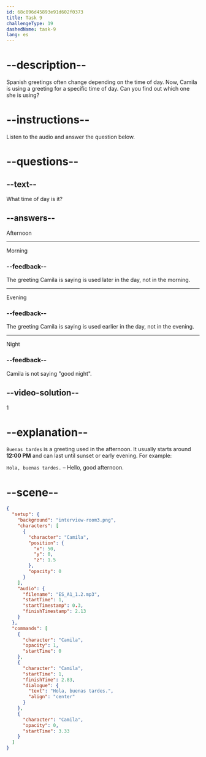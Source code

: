 ```yaml
---
id: 68c896d45893e91d602f0373
title: Task 9
challengeType: 19
dashedName: task-9
lang: es
---
```

<!-- (Audio) Camila: Hola, buenas tardes -->

# --description--

Spanish greetings often change depending on the time of day. Now, Camila is using a greeting for a specific time of day. Can you find out which one she is using?

# --instructions--

Listen to the audio and answer the question below.

# --questions--

## --text--

What time of day is it?

## --answers--

Afternoon

---

Morning

### --feedback--

The greeting Camila is saying is used later in the day, not in the morning.

---

Evening

### --feedback--

The greeting Camila is saying is used earlier in the day, not in the evening.

---

Night

### --feedback--

Camila is not saying "good night".

## --video-solution--

1

# --explanation--

`Buenas tardes` is a greeting used in the afternoon. It usually starts around **12:00 PM** and can last until sunset or early evening. For example: 

`Hola, buenas tardes.` – Hello, good afternoon.

# --scene--

```json
{
  "setup": {
    "background": "interview-room3.png",
    "characters": [
      {
        "character": "Camila",
        "position": {
          "x": 50,
          "y": 0,
          "z": 1.5
        },
        "opacity": 0
      }
    ],
    "audio": {
      "filename": "ES_A1_1.2.mp3",
      "startTime": 1,
      "startTimestamp": 0.3,
      "finishTimestamp": 2.13
    }
  },
  "commands": [
    {
      "character": "Camila",
      "opacity": 1,
      "startTime": 0
    },
    {
      "character": "Camila",
      "startTime": 1,
      "finishTime": 2.83,
      "dialogue": {
        "text": "Hola, buenas tardes.",
        "align": "center"
      }
    },
    {
      "character": "Camila",
      "opacity": 0,
      "startTime": 3.33
    }
  ]
}
```
